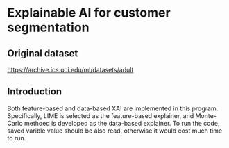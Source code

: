 # Explainable AI for customer segmentation
## Original dataset
https://archive.ics.uci.edu/ml/datasets/adult
## Introduction
Both feature-based and data-based XAI are implemented in this program. Specifically, LIME is selected as the feature-based explainer, and Monte-Carlo methoed is developed as the data-based explainer. To run the code, saved varible value should be also read, otherwise it would cost much time to run. 
